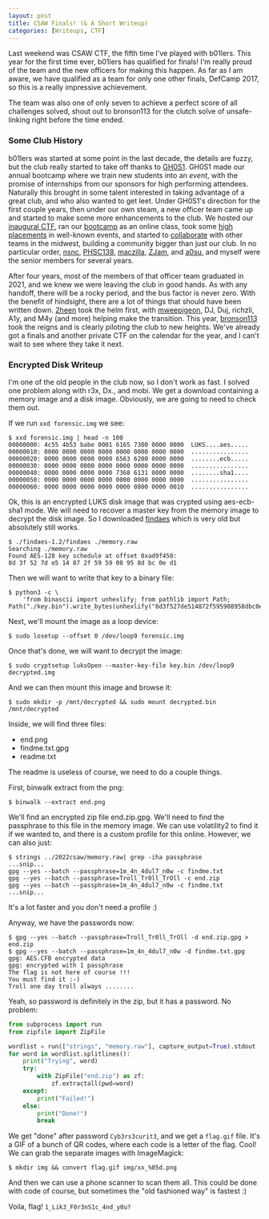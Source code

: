 ```yaml
---
layout: post
title: CSAW Finals! (& A Short Writeup)
categories: [Writeups, CTF]
---
```


Last weekend was CSAW CTF, the fifth time I've played with b01lers. This year for the
first time ever, b01lers has qualified for finals! I'm really proud of the team and the
new officers for making this happen. As far as I am aware, we have qualified as a team
for only one other finals, DefCamp 2017, so this is a really impressive achievement.

The team was also one of only seven to achieve a perfect score of all challenges solved,
shout out to bronson113 for the clutch solve of unsafe-linking right before the time
ended.

### Some Club History

b01lers was started at some point in the last decade, the details are fuzzy, but the
club really started to take off thanks to [GH0S1](https://gh0s1.com/). GH0S1 made our
annual bootcamp where we train new students into an *event*, with the promise of
internships from our sponsors for high performing attendees. Naturally this brought in
some talent interested in taking advantage of a great club, and who also wanted to get
leet. Under GH0S1's direction for the first couple years, then under our own steam, a
new officer team came up and started to make some more enhancements to the club. We
hosted our [inaugural CTF](https://ctftime.org/event/974), ran our
[bootcamp](https://github.com/b01lers/bootcamp-training-2020) as an online class, took 
some [high placements](https://ctftime.org/team/11464) in well-known events, and started to
[collaborate](https://twitter.com/b01lers/status/1383919606042038276?s=20&t=L8S_8zr7G9c-62lQpN3XQg)
with other teams in the midwest, building a community bigger than just our club. In no
particular order, [nsnc](https://github.com/nbanmp), [PHSC138](https://github.com/PHSC138),
[maczilla](https://github.com/Connor-McMillin), [ZJam](https://github.com/ZimSec),
and [a0su](https://github.com/A0su), and myself were the senior members for several
years.

After four years, most of the members of that officer team graduated in 2021, and we
knew we were leaving the club in good hands. As with any handoff, there will be a rocky
period, and the bus factor is never zero. With the benefit of hindsight, there are a lot
of things that should have been written down. [2heen](https://github.com/2heen) took the
helm first, with [mweepigeon](https://www.andrewfhou.com/), DJ, Duj, richzli, A1y, and
M4y (and more) helping make the transition. This year,
[bronson113](https://github.com/bronson113) took the reigns and is clearly piloting the
club to new heights. We've already got a finals and another private CTF on the calendar
for the year, and I can't wait to see where they take it next.

### Encrypted Disk Writeup

I'm one of the old people in the club now, so I don't work as fast. I solved one problem
along with r3x, Dx., and mobi. We get a download containing a memory image and a disk
image. Obviously, we are going to need to check them out.

If we run `xxd forensic.img` we see:

```
$ xxd forensic.img | head -n 100
00000000: 4c55 4b53 babe 0001 6165 7300 0000 0000  LUKS....aes.....
00000010: 0000 0000 0000 0000 0000 0000 0000 0000  ................
00000020: 0000 0000 0000 0000 6563 6200 0000 0000  ........ecb.....
00000030: 0000 0000 0000 0000 0000 0000 0000 0000  ................
00000040: 0000 0000 0000 0000 7368 6131 0000 0000  ........sha1....
00000050: 0000 0000 0000 0000 0000 0000 0000 0000  ................
00000060: 0000 0000 0000 0000 0000 0800 0000 0010  ................
```

Ok, this is an encrypted LUKS disk image that was crypted using aes-ecb-sha1 mode. We
will need to recover a master key from the memory image to decrypt the disk image. So I
downloaded [findaes](https://sourceforge.net/projects/findaes/) which is very old
but absolutely still works.

```
$ ./findaes-1.2/findaes ./memory.raw 
Searching ./memory.raw
Found AES-128 key schedule at offset 0xad9f450: 
8d 3f 52 7d e5 14 87 2f 59 59 08 95 8d bc 0e d1
```

Then we will want to write that key to a binary file:


```
$ python3 -c \
	'from binascii import unhexlify; from pathlib import Path; Path("./key.bin").write_bytes(unhexlify("8d3f527de514872f595908958dbc0ed1"))'
```

Next, we'll mount the image as a loop device:

```
$ sudo losetup --offset 0 /dev/loop9 forensic.img
```

Once that's done, we will want to decrypt the image:


```
$ sudo cryptsetup luksOpen --master-key-file key.bin /dev/loop9 decrypted.img
```

And we can then mount this image and browse it:

```
$ sudo mkdir -p /mnt/decrypted && sudo mount decrypted.bin /mnt/decrypted
```

Inside, we will find three files:

* end.png
* findme.txt.gpg
* readme.txt

The readme is useless of course, we need to do a couple things.

First, binwalk extract from the png:

```
$ binwalk --extract end.png
```

We'll find an encrypted zip file end.zip.gpg. We'll need to find the passphrase to this
file in the memory image. We can use volatility2 to find it if we wanted to, and there is
a custom profile for this online. However, we can also just:

```
$ strings ../2022csaw/memory.raw| grep -iha passphrase
...snip...
gpg --yes --batch --passphrase=1m_4n_4dul7_n0w -c findme.txt
gpg --yes --batch --passphrase=Troll_Tr0ll_TrOll -c end.zip
gpg --yes --batch --passphrase=1m_4n_4dul7_n0w -c findme.txt
...snip...
```

It's a lot faster and you don't need a profile :)

Anyway, we have the passwords now:

```
$ gpg --yes --batch --passphrase=Troll_Tr0ll_TrOll -d end.zip.gpg > end.zip
$ gpg --yes --batch --passphrase=1m_4n_4dul7_n0w -d findme.txt.gpg 
gpg: AES.CFB encrypted data
gpg: encrypted with 1 passphrase
The flag is not here of course !!!
You must find it :-)
Troll one day troll always ........
```

Yeah, so password is definitely in the zip, but it has a password. No problem:


```python
from subprocess import run
from zipfile import ZipFile

wordlist = run(["strings", "memory.raw"], capture_output=True).stdout
for word in wordlist.splitlines():
    print("Trying", word)
    try:
        with ZipFile("end.zip") as zf:
            zf.extractall(pwd=word)
    except:
        print("Failed!")
    else:
        print("Done!")
        break

```

We get "done" after password `Cyb3rs3curit3`, and we get a `flag.gif` file. It's a GIF
of a bunch of QR codes, where each code is a letter of the flag. Cool! We can grab the
separate images with ImageMagick:

```
$ mkdir img && convert flag.gif img/xx_%05d.png
```

And then we can use a phone scanner to scan them all. This could be done with code of
course, but sometimes the "old fashioned way" is fastest :)

Voila, flag! `1_Lik3_F0r3nS1c_4nd_y0u?`